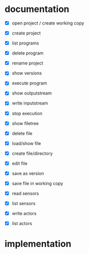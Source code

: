 # documentation
- [x] open project / create working copy
- [x] create project
- [x] list programs
- [x] delete program
- [x] rename project
- [x] show versions

- [x] execute program
- [x] show outputstream
- [x] write inputstream
- [x] stop execution

- [x] show filetree
- [x] delete file
- [x] load/show file
- [x] create file/directory
- [x] edit file

- [x] save as version
- [x] save file in working copy

- [x] read sensors
- [x] list sensors

- [x] write actors
- [x] list actors


# implementation
